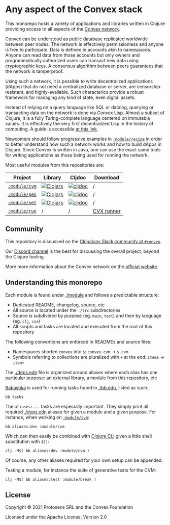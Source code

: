 # Any aspect of the Convex stack

This monorepo hosts a variety of applications and libraries written in Clojure providing access to all aspects of the
[Convex network](https://github.com/Convex-Dev/convex).

Convex can be understood as public database replicated worldwide between peer nodes. The network is effectively
permissionless and anyone is free to participate. Data is defined in accounts akin to namespaces. Anyone can read data
from those accounts but only owners and programmatically authorized users can transact new data using
cryptographic keys. A consensus algorithm between peers guarantees that the network is tamperproof.

Using such a network, it is possible to write decentralized applications (dApps) that do not need a centralized database or server,
are censorship-resistant, and highly-available. Such characterics provide a robust framework for managing any kind of
state, even digital assets.

Instead of relying on a query language like SQL or datalog, querying or transacting data on the network is done via
Convex Lisp. Almost a subset of Clojure, it is a fully Turing-complete language centered on immutable values. It is
effectively the very first decentralized Lisp in the history of computing. A guide is accessible [at this
link](https://convex.world/cvm).

Newcomers should follow progressive examples in [`:module/recipe`](./module/recipe) in order to better understand how
such a network works and how to build dApps in Clojure. Since Convex is written in Java, one can use the exact same
tools for writing applications as those being used for running the network. 

Most useful modules from this repositories are:

| Project | Library | Cljdoc | Download |
|---|---|---|---|
| [`:module/cvm`](./module/cvm) | [![Clojars](https://img.shields.io/clojars/v/world.convex/cvm.clj.svg)](https://clojars.org/world.convex/cvm.clj) | [![cljdoc](https://cljdoc.org/badge/world.convex/cvm.clj)](https://cljdoc.org/d/world.convex/cvm.clj/CURRENT) | / |
| [`:module/gen`](./module/gen) | [![Clojars](https://img.shields.io/clojars/v/world.convex/gen.clj.svg)](https://clojars.org/world.convex/gen.clj) | [![cljdoc](https://cljdoc.org/badge/world.convex/gen.clj)](https://cljdoc.org/d/world.convex/gen.clj/CURRENT) | / |
| [`:module/net`](./module/net) | [![Clojars](https://img.shields.io/clojars/v/world.convex/net.clj.svg)](https://clojars.org/world.convex/net.clj) | [![cljdoc](https://cljdoc.org/badge/world.convex/net.clj)](https://cljdoc.org/d/world.convex/net.clj/CURRENT) | / |
| [`:module/run`](./module/run) | / | / | [CVX runner](https://github.com/Convex-Dev/convex.cljc/releases/tag/run%2F0.0.0-alpha3) |


## Community

This repository is discussed on the [Clojurians Slack community at `#convex`](https://join.slack.com/t/clojurians/shared_invite/zt-lsr4rn2f-jealnYXLHVZ61V2vdi15QQ).

Our [Discord channel](https://discord.gg/5j2mPsk) is the best for discussing the
overall project, beyond the Clojure tooling.

More more information about the Convex network on the [official website](https://convex.world).


## Understanding this monorepo

Each module is found under [./module](./module) and follows a predictable structure:

- Dedicated README, changelog, source, etc
- All source is located under the `./src` subdirectories
- Source is subdivided by purpose (eg. `main`, `test`) and then by language (eg. `clj`, `cvx`)
- All scripts and tasks are located and executed from the root of this repository

The following conventions are enforced in READMEs and source files:

- Namespaces shorten `convex` into `$`: `convex.cvm` -> `$.cvm`
- Symbols referring to collections are pluralized with `+` at the end: `items` -> `item+`

The [./deps.edn](./deps.edn) file is organized around aliases where each alias has one
particular purpose: an external library, a module from this repository, etc

[Babashka](https://book.babashka.org/#_installation) is used for running tasks
found in [./bb.edn](./bb.edn), listed as such:

    bb tasks

The `aliases:...` tasks are especially important. They simply print all
required [./deps.edn](./deps.edn) aliases for given a module and a given
purpose. For instance, when
working on [`:module/cvm`](./module/cvm):

    bb aliases:dev :module/cvm

Which can then easily be combined with [Clojure
CLI](https://clojure.org/guides/getting_started) given a little shell
substitution with `$()`:

    clj -M$( bb aliases:dev :module/cvm )

Of course, any other aliases required for your own setup can be appended.

Testing a module, for instance the suite of generative tests for the CVM:

    clj -M$( bb aliases:test :module/break )

## License

Copyright © 2021 Protosens SRL and the Convex Foundation

Licensed under the Apache License, Version 2.0
